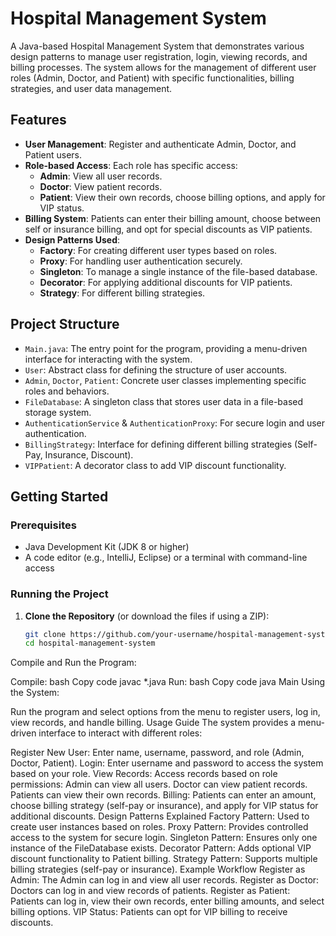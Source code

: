 # Hospital Management System

A Java-based Hospital Management System that demonstrates various design patterns to manage user registration, login, viewing records, and billing processes. The system allows for the management of different user roles (Admin, Doctor, and Patient) with specific functionalities, billing strategies, and user data management.

## Features

- **User Management**: Register and authenticate Admin, Doctor, and Patient users.
- **Role-based Access**: Each role has specific access:
  - **Admin**: View all user records.
  - **Doctor**: View patient records.
  - **Patient**: View their own records, choose billing options, and apply for VIP status.
- **Billing System**: Patients can enter their billing amount, choose between self or insurance billing, and opt for special discounts as VIP patients.
- **Design Patterns Used**:
  - **Factory**: For creating different user types based on roles.
  - **Proxy**: For handling user authentication securely.
  - **Singleton**: To manage a single instance of the file-based database.
  - **Decorator**: For applying additional discounts for VIP patients.
  - **Strategy**: For different billing strategies.

## Project Structure

- `Main.java`: The entry point for the program, providing a menu-driven interface for interacting with the system.
- `User`: Abstract class for defining the structure of user accounts.
- `Admin`, `Doctor`, `Patient`: Concrete user classes implementing specific roles and behaviors.
- `FileDatabase`: A singleton class that stores user data in a file-based storage system.
- `AuthenticationService` & `AuthenticationProxy`: For secure login and user authentication.
- `BillingStrategy`: Interface for defining different billing strategies (Self-Pay, Insurance, Discount).
- `VIPPatient`: A decorator class to add VIP discount functionality.

## Getting Started

### Prerequisites

- Java Development Kit (JDK 8 or higher)
- A code editor (e.g., IntelliJ, Eclipse) or a terminal with command-line access

### Running the Project

1. **Clone the Repository** (or download the files if using a ZIP):
   ```bash
   git clone https://github.com/your-username/hospital-management-system.git
   cd hospital-management-system
Compile and Run the Program:

Compile:
bash
Copy code
javac *.java
Run:
bash
Copy code
java Main
Using the System:

Run the program and select options from the menu to register users, log in, view records, and handle billing.
Usage Guide
The system provides a menu-driven interface to interact with different roles:

Register New User:
Enter name, username, password, and role (Admin, Doctor, Patient).
Login:
Enter username and password to access the system based on your role.
View Records:
Access records based on role permissions:
Admin can view all users.
Doctor can view patient records.
Patients can view their own records.
Billing:
Patients can enter an amount, choose billing strategy (self-pay or insurance), and apply for VIP status for additional discounts.
Design Patterns Explained
Factory Pattern: Used to create user instances based on roles.
Proxy Pattern: Provides controlled access to the system for secure login.
Singleton Pattern: Ensures only one instance of the FileDatabase exists.
Decorator Pattern: Adds optional VIP discount functionality to Patient billing.
Strategy Pattern: Supports multiple billing strategies (self-pay or insurance).
Example Workflow
Register as Admin: The Admin can log in and view all user records.
Register as Doctor: Doctors can log in and view records of patients.
Register as Patient: Patients can log in, view their own records, enter billing amounts, and select billing options.
VIP Status: Patients can opt for VIP billing to receive discounts.
